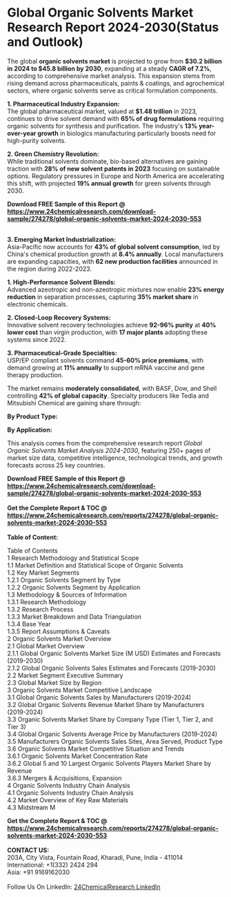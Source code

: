 <h1>Global Organic Solvents Market Research Report 2024-2030(Status and Outlook)</h1><p>The global <strong>organic solvents market</strong> is projected to grow from <strong>$30.2 billion in 2024 to $45.8 billion by 2030</strong>, expanding at a steady <strong>CAGR of 7.2%</strong>, according to comprehensive market analysis. This expansion stems from rising demand across pharmaceuticals, paints &amp; coatings, and agrochemical sectors, where organic solvents serve as critical formulation components.</p><p><strong>1. Pharmaceutical Industry Expansion:<br>
</strong>The global pharmaceutical market, valued at <strong>$1.48 trillion</strong> in 2023, continues to drive solvent demand with <strong>65% of drug formulations</strong> requiring organic solvents for synthesis and purification. The industry's <strong>13% year-over-year growth</strong> in biologics manufacturing particularly boosts need for high-purity solvents.</p><p><strong>2. Green Chemistry Revolution:<br>
</strong>While traditional solvents dominate, bio-based alternatives are gaining traction with <strong>28% of new solvent patents in 2023</strong> focusing on sustainable options. Regulatory pressures in Europe and North America are accelerating this shift, with projected <strong>19% annual growth</strong> for green solvents through 2030.</p><div><b>Download FREE Sample of this Report @ 
            <a href="https://www.24chemicalresearch.com/download-sample/274278/global-organic-solvents-market-2024-2030-553">
            https://www.24chemicalresearch.com/download-sample/274278/global-organic-solvents-market-2024-2030-553</a></b></div><br><p><strong>3. Emerging Market Industrialization:<br>
</strong>Asia-Pacific now accounts for <strong>43% of global solvent consumption</strong>, led by China's chemical production growth at <strong>8.4% annually</strong>. Local manufacturers are expanding capacities, with <strong>62 new production facilities</strong> announced in the region during 2022-2023.</p><p><strong>1. High-Performance Solvent Blends:<br>
</strong>Advanced azeotropic and non-azeotropic mixtures now enable <strong>23% energy reduction</strong> in separation processes, capturing <strong>35% market share</strong> in electronic chemicals.</p><p><strong>2. Closed-Loop Recovery Systems:<br>
</strong>Innovative solvent recovery technologies achieve <strong>92-96% purity</strong> at <strong>40% lower cost</strong> than virgin production, with <strong>17 major plants</strong> adopting these systems since 2022.</p><p><strong>3. Pharmaceutical-Grade Specialties:<br>
</strong>USP/EP compliant solvents command <strong>45-60% price premiums</strong>, with demand growing at <strong>11% annually</strong> to support mRNA vaccine and gene therapy production.</p><p>The market remains <strong>moderately consolidated</strong>, with BASF, Dow, and Shell controlling <strong>42% of global capacity</strong>. Specialty producers like Tedia and Mitsubishi Chemical are gaining share through:</p><p><strong>By Product Type:</strong></p><p><strong>By Application:</strong></p><p>This analysis comes from the comprehensive research report <em>Global Organic Solvents Market Analysis 2024-2030</em>, featuring 250+ pages of market size data, competitive intelligence, technological trends, and growth forecasts across 25 key countries.</p><div><b>Download FREE Sample of this Report @ 
            <a href="https://www.24chemicalresearch.com/download-sample/274278/global-organic-solvents-market-2024-2030-553">
            https://www.24chemicalresearch.com/download-sample/274278/global-organic-solvents-market-2024-2030-553</a></b></div><br><div><b>Get the Complete Report & TOC @ 
            <a href="https://www.24chemicalresearch.com/reports/274278/global-organic-solvents-market-2024-2030-553">
            https://www.24chemicalresearch.com/reports/274278/global-organic-solvents-market-2024-2030-553</a></b></div><br>
            <b>Table of Content:</b><p>Table of Contents<br />
1 Research Methodology and Statistical Scope<br />
1.1 Market Definition and Statistical Scope of Organic Solvents<br />
1.2 Key Market Segments<br />
1.2.1 Organic Solvents Segment by Type<br />
1.2.2 Organic Solvents Segment by Application<br />
1.3 Methodology & Sources of Information<br />
1.3.1 Research Methodology<br />
1.3.2 Research Process<br />
1.3.3 Market Breakdown and Data Triangulation<br />
1.3.4 Base Year<br />
1.3.5 Report Assumptions & Caveats<br />
2 Organic Solvents Market Overview<br />
2.1 Global Market Overview<br />
2.1.1 Global Organic Solvents Market Size (M USD) Estimates and Forecasts (2019-2030)<br />
2.1.2 Global Organic Solvents Sales Estimates and Forecasts (2019-2030)<br />
2.2 Market Segment Executive Summary<br />
2.3 Global Market Size by Region<br />
3 Organic Solvents Market Competitive Landscape<br />
3.1 Global Organic Solvents Sales by Manufacturers (2019-2024)<br />
3.2 Global Organic Solvents Revenue Market Share by Manufacturers (2019-2024)<br />
3.3 Organic Solvents Market Share by Company Type (Tier 1, Tier 2, and Tier 3)<br />
3.4 Global Organic Solvents Average Price by Manufacturers (2019-2024)<br />
3.5 Manufacturers Organic Solvents Sales Sites, Area Served, Product Type<br />
3.6 Organic Solvents Market Competitive Situation and Trends<br />
3.6.1 Organic Solvents Market Concentration Rate<br />
3.6.2 Global 5 and 10 Largest Organic Solvents Players Market Share by Revenue<br />
3.6.3 Mergers & Acquisitions, Expansion<br />
4 Organic Solvents Industry Chain Analysis<br />
4.1 Organic Solvents Industry Chain Analysis<br />
4.2 Market Overview of Key Raw Materials<br />
4.3 Midstream M</p><div><b>Get the Complete Report & TOC @ 
            <a href="https://www.24chemicalresearch.com/reports/274278/global-organic-solvents-market-2024-2030-553">
            https://www.24chemicalresearch.com/reports/274278/global-organic-solvents-market-2024-2030-553</a></b></div><br><b>CONTACT US:</b><br>
            203A, City Vista, Fountain Road, Kharadi, Pune, India - 411014<br>
            International: +1(332) 2424 294<br>
            Asia: +91 9169162030 <br><br>
            Follow Us On LinkedIn: <a href="https://www.linkedin.com/company/24chemicalresearch/">24ChemicalResearch LinkedIn</a>